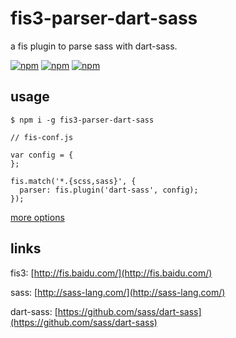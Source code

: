 # fis3-parser-dart-sass 

a fis plugin to parse sass with dart-sass.

[![npm](https://img.shields.io/npm/v/fis3-parser-dart-sass.svg?style=flat-square)](https://www.npmjs.com/package/fis3-parser-dart-sass) 
[![npm](https://img.shields.io/npm/dt/fis3-parser-dart-sass.svg?style=flat-square)](https://www.npmjs.com/package/fis3-parser-dart-sass) 
[![npm](https://img.shields.io/npm/dm/fis3-parser-dart-sass.svg?style=flat-square)](https://www.npmjs.com/package/fis3-parser-dart-sass)


## usage

    $ npm i -g fis3-parser-dart-sass

```
// fis-conf.js

var config = {
}; 

fis.match('*.{scss,sass}', {
  parser: fis.plugin('dart-sass', config);
});
```

[more options](https://github.com/sass/dart-sass)

## links
fis3: [http://fis.baidu.com/](http://fis.baidu.com/)

sass: [http://sass-lang.com/](http://sass-lang.com/)

dart-sass: [https://github.com/sass/dart-sass](https://github.com/sass/dart-sass)
